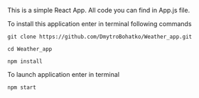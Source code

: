 This is a simple React App. All code you can find in App.js file.

To install this application enter in terminal following commands

`git clone https://github.com/DmytroBohatko/Weather_app.git`

`cd Weather_app`

`npm install`

To launch application enter in terminal

`npm start`